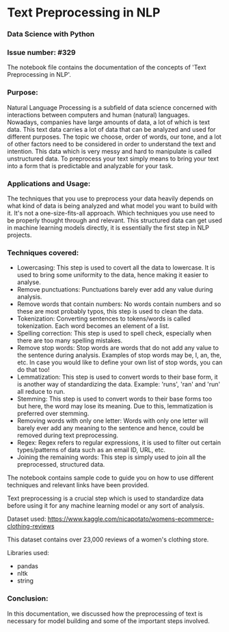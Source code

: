 # Text Preprocessing in NLP

### Data Science with Python
### Issue number: #329

The notebook file contains the documentation of the concepts of 'Text Preprocessing in NLP'. 

### Purpose:
Natural Language Processing is a subfield of data science concerned with interactions between computers and human (natural) languages. Nowadays, companies have large amounts of data, a lot of which is text data. This text data carries a lot of data that can be analyzed and used for different purposes. The topic we choose, order of words, our tone, and a lot of other factors need to be considered in order to understand the text and intention. This data which is very messy and hard to manipulate is called unstructured data. To preprocess your text simply means to bring your text into a form that is predictable and analyzable for your task. 

### Applications and Usage: 
The techniques that you use to preprocess your data heavily depends on what kind of data is being analyzed and what model you want to build with it. It's not a one-size-fits-all approach. Which techniques you use need to be properly thought through and relevant. This structured data can get used in machine learning models directly, it is essentially the first step in NLP projects.


### Techniques covered:
- Lowercasing: This step is used to covert all the data to lowercase. It is used to bring some uniformity to the data, hence making it easier to analyse.
- Remove punctuations: Punctuations barely ever add any value during analysis.
- Remove words that contain numbers: No words contain numbers and so these are most probably typos, this step is used to clean the data.
- Tokenization: Converting sentences to tokens/words is called tokenization. Each word becomes an element of a list.
- Spelling correction: This step is used to spell check, especially when there are too many spelling mistakes.
- Remove stop words: Stop words are words that do not add any value to the sentence during analysis. Examples of stop words may be, I, an, the, etc. In case you would like to define your own list of stop words, you can do that too!
- Lemmatization: This step is used to convert words to their base form, it is another way of standardizing the data. Example: 'runs', 'ran' and 'run' all reduce to run.
- Stemming:  This step is used to convert words to their base forms too but here, the word may lose its meaning. Due to this, lemmatization is preferred over stemming.
- Removing words with only one letter: Words with only one letter will barely ever add any meaning to the sentence and hence, could be removed during text preprocessing.
- Regex: Regex refers to regular expressions, it is used to filter out certain types/patterns of data such as an email ID, URL, etc. 
- Joining the remaining words: This step is simply used to join all the preprocessed, structured data. 

The notebook contains sample code to guide you on how to use different techniques and relevant links have been provided. 


Text preprocessing is a crucial step which is used to standardize data before using it for any machine learning model or any sort of analysis.

Dataset used: https://www.kaggle.com/nicapotato/womens-ecommerce-clothing-reviews

This dataset contains over 23,000 reviews of a women's clothing store.

Libraries used:
- pandas
- nltk
- string

### Conclusion:
In this documentation, we discussed how the preprocessing of text is necessary for model building and some of the important steps involved.

